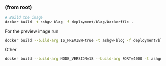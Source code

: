 ### (from root)

```bash
# Build the image
docker build -t ashgw-blog -f deployment/blog/Dockerfile .
```

For the preview image run

```bash
docker build --build-arg IS_PREVIEW=true -t ashgw-blog -f deployment/blog/Dockerfile .

```

Other

```bash
docker build --build-arg NODE_VERSION=18 --build-arg PORT=4000 -t ashgw-blog -f deployment/blog/Dockerfile .
```
